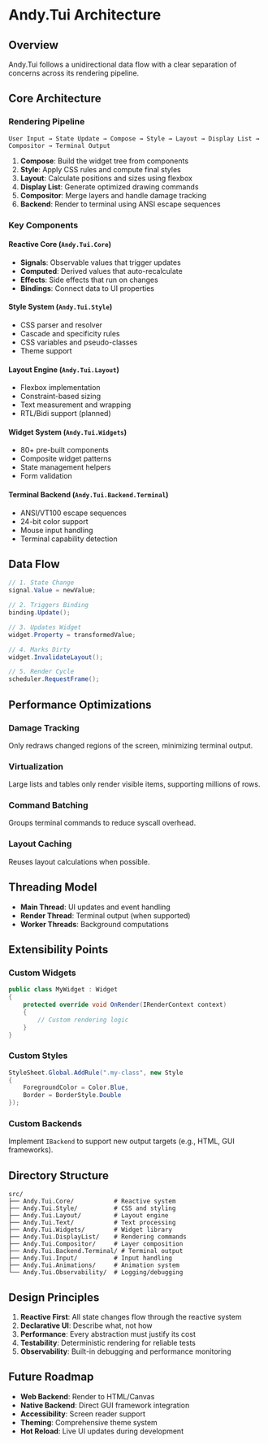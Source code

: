 # Andy.Tui Architecture

## Overview

Andy.Tui follows a unidirectional data flow with a clear separation of concerns across its rendering pipeline.

## Core Architecture

### Rendering Pipeline

```
User Input → State Update → Compose → Style → Layout → Display List → Compositor → Terminal Output
```

1. **Compose**: Build the widget tree from components
2. **Style**: Apply CSS rules and compute final styles  
3. **Layout**: Calculate positions and sizes using flexbox
4. **Display List**: Generate optimized drawing commands
5. **Compositor**: Merge layers and handle damage tracking
6. **Backend**: Render to terminal using ANSI escape sequences

### Key Components

#### Reactive Core (`Andy.Tui.Core`)
- **Signals**: Observable values that trigger updates
- **Computed**: Derived values that auto-recalculate
- **Effects**: Side effects that run on changes
- **Bindings**: Connect data to UI properties

#### Style System (`Andy.Tui.Style`)
- CSS parser and resolver
- Cascade and specificity rules
- CSS variables and pseudo-classes
- Theme support

#### Layout Engine (`Andy.Tui.Layout`)
- Flexbox implementation
- Constraint-based sizing
- Text measurement and wrapping
- RTL/Bidi support (planned)

#### Widget System (`Andy.Tui.Widgets`)
- 80+ pre-built components
- Composite widget patterns
- State management helpers
- Form validation

#### Terminal Backend (`Andy.Tui.Backend.Terminal`)
- ANSI/VT100 escape sequences
- 24-bit color support
- Mouse input handling
- Terminal capability detection

## Data Flow

```csharp
// 1. State Change
signal.Value = newValue;

// 2. Triggers Binding
binding.Update();

// 3. Updates Widget
widget.Property = transformedValue;

// 4. Marks Dirty
widget.InvalidateLayout();

// 5. Render Cycle
scheduler.RequestFrame();
```

## Performance Optimizations

### Damage Tracking
Only redraws changed regions of the screen, minimizing terminal output.

### Virtualization
Large lists and tables only render visible items, supporting millions of rows.

### Command Batching
Groups terminal commands to reduce syscall overhead.

### Layout Caching
Reuses layout calculations when possible.

## Threading Model

- **Main Thread**: UI updates and event handling
- **Render Thread**: Terminal output (when supported)
- **Worker Threads**: Background computations

## Extensibility Points

### Custom Widgets
```csharp
public class MyWidget : Widget
{
    protected override void OnRender(IRenderContext context)
    {
        // Custom rendering logic
    }
}
```

### Custom Styles
```csharp
StyleSheet.Global.AddRule(".my-class", new Style
{
    ForegroundColor = Color.Blue,
    Border = BorderStyle.Double
});
```

### Custom Backends
Implement `IBackend` to support new output targets (e.g., HTML, GUI frameworks).

## Directory Structure

```
src/
├── Andy.Tui.Core/           # Reactive system
├── Andy.Tui.Style/          # CSS and styling
├── Andy.Tui.Layout/         # Layout engine
├── Andy.Tui.Text/           # Text processing
├── Andy.Tui.Widgets/        # Widget library
├── Andy.Tui.DisplayList/    # Rendering commands
├── Andy.Tui.Compositor/     # Layer composition
├── Andy.Tui.Backend.Terminal/ # Terminal output
├── Andy.Tui.Input/          # Input handling
├── Andy.Tui.Animations/     # Animation system
└── Andy.Tui.Observability/  # Logging/debugging
```

## Design Principles

1. **Reactive First**: All state changes flow through the reactive system
2. **Declarative UI**: Describe what, not how
3. **Performance**: Every abstraction must justify its cost
4. **Testability**: Deterministic rendering for reliable tests
5. **Observability**: Built-in debugging and performance monitoring

## Future Roadmap

- **Web Backend**: Render to HTML/Canvas
- **Native Backend**: Direct GUI framework integration
- **Accessibility**: Screen reader support
- **Theming**: Comprehensive theme system
- **Hot Reload**: Live UI updates during development